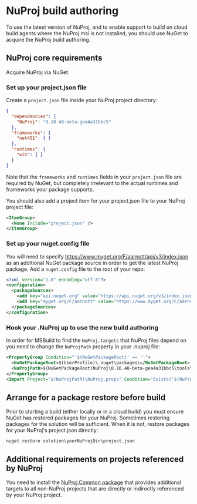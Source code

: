 # NuProj build authoring

To use the latest version of NuProj, and to enable support to build on cloud build agents
where the NuProj.msi is not installed, you should use NuGet to acquire the NuProj build authoring.

## NuProj core requirements

Acquire NuProj via NuGet.

### Set up your project.json file

Create a `project.json` file inside your NuProj project directory:

```json
{
  "dependencies": {
    "NuProj": "0.10.48-beta-gea4a31bbc5"
  },
  "frameworks": {
    "net451": { }
  },
  "runtimes": {
    "win": { }
  }
}
```

Note that the `frameworks` and `runtimes` fields in your `project.json`
file are required by NuGet, but completely irrelevant to the actual runtimes
and frameworks your package supports.

You should also add a project item for your project.json file to your NuProj project file:

```xml
<ItemGroup>
  <None Include="project.json" />
</ItemGroup>
```

### Set up your nuget.config file

You will need to specify https://www.myget.org/F/aarnott/api/v3/index.json as
an additional NuGet package source in order to get the latest NuProj package.
Add a `nuget.config` file to the root of your repo: 

```xml
<?xml version="1.0" encoding="utf-8"?>
<configuration>
  <packageSources>
    <add key="api.nuget.org" value="https://api.nuget.org/v3/index.json" />
    <add key="myget.org/F/aarnott" value="https://www.myget.org/F/aarnott/api/v3/index.json" />
  </packageSources>
</configuration>
```

### Hook your .NuProj up to use the new build authoring

In order for MSBuild to find the `NuProj.targets` that NuProj files depend on
you need to change the `NuProjPath` property in your .nuproj file:

```xml
<PropertyGroup Condition="'$(NuGetPackageRoot)' == ''">
  <NuGetPackageRoot>$(UserProfile)\.nuget\packages\</NuGetPackageRoot>
  <NuProjPath>$(NuGetPackageRoot)NuProj\0.10.48-beta-gea4a31bbc5\tools\</NuProjPath>
</PropertyGroup>
<Import Project="$(NuProjPath)\NuProj.props" Condition="Exists('$(NuProjPath)\NuProj.props')" />
 ```

## Arrange for a package restore before build

Prior to starting a build (either locally or in a cloud build) you must ensure NuGet
has restored packages for your NuProj. Sometimes restoring packages for the solution
will be sufficient. When it is not, restore packages for your NuProj's project.json directly:

```
nuget restore solution\yourNuProjDir\project.json
```

## Additional requirements on projects referenced by NuProj

You need to install the [NuProj.Common package](http://www.nuget.org/packages/NuProj.Common)
that provides additional targets to all non-NuProj projects that are directly or indirectly
referenced by your NuProj project.
